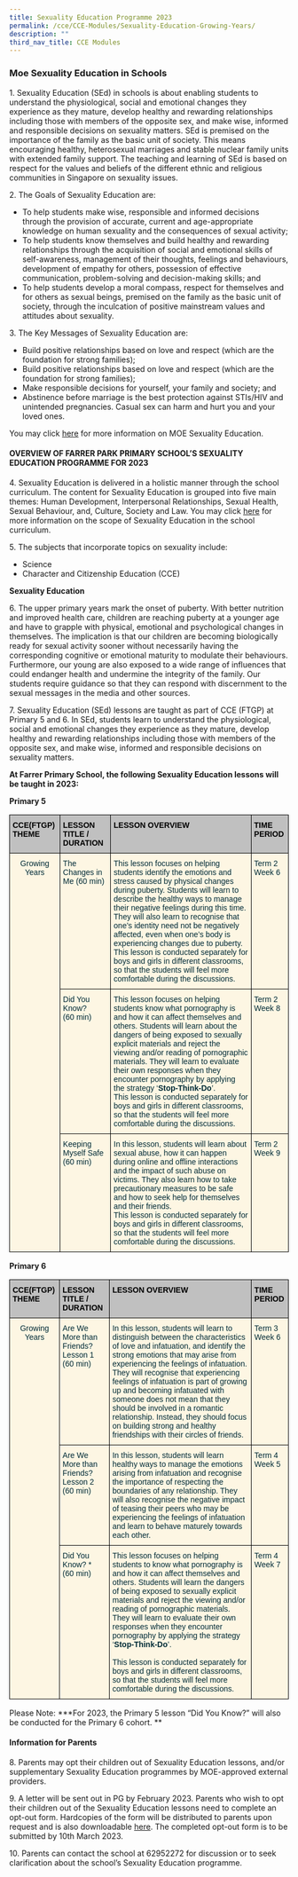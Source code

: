 ```yaml
---
title: Sexuality Education Programme 2023
permalink: /cce/CCE-Modules/Sexuality-Education-Growing-Years/
description: ""
third_nav_title: CCE Modules
---
```

### Moe Sexuality Education in Schools
 

1\. Sexuality Education (SEd) in schools is about enabling students to understand the physiological, social and emotional changes they experience as they mature, develop healthy and rewarding relationships including those with members of the opposite sex, and make wise, informed and responsible decisions on sexuality matters. SEd is premised on the importance of the family as the basic unit of society. This means encouraging healthy, heterosexual marriages and stable nuclear family units with extended family support. The teaching and learning of SEd is based on respect for the values and beliefs of the different ethnic and religious communities in Singapore on sexuality issues.

2\. The Goals of Sexuality Education are:

* To help students make wise, responsible and informed decisions through the provision of accurate, current and age-appropriate knowledge on human sexuality and the consequences of sexual activity;<br>
* To help students know themselves and build healthy and rewarding relationships through the acquisition of social and emotional skills of self-awareness, management of their thoughts, feelings and behaviours, development of empathy for others, possession of effective communication, problem-solving and decision-making skills; and<br>
* To help students develop a moral compass, respect for themselves and for others as sexual beings, premised on the family as the basic unit of society, through the inculcation of positive mainstream values and attitudes about sexuality. 

3\. The Key Messages of Sexuality Education are:

* Build positive relationships based on love and respect (which are the foundation for strong families);<br>
* Build positive relationships based on love and respect (which are the foundation for strong families);<BR>
* Make responsible decisions for yourself, your family and society; and <br>
* Abstinence before marriage is the best protection against STIs/HIV and unintended pregnancies. Casual sex can harm and hurt you and your loved ones.

You may click <a href="https://go.gov.sg/moe-sexuality-education" target="_blank">here</a> for more information on MOE Sexuality Education. 

  

#### OVERVIEW OF FARRER PARK PRIMARY SCHOOL’S SEXUALITY EDUCATION PROGRAMME FOR 2023

4\. Sexuality Education is delivered in a holistic manner through the school curriculum. The content for Sexuality Education is grouped into five main themes: Human Development, Interpersonal Relationships, Sexual Health, Sexual Behaviour, and, Culture, Society and Law. You may click <a href="https://go.gov.sg/moe-sexuality-education-scope" target="_blank">here</a> for more information on the scope of Sexuality Education in the school curriculum. 

5\. The subjects that incorporate topics on sexuality include:

* Science <br>
* Character and Citizenship Education (CCE)

**Sexuality Education**

6\. The upper primary years mark the onset of puberty. With better nutrition and improved health care, children are reaching puberty at a younger age and have to grapple with physical, emotional and psychological changes in themselves. The implication is that our children are becoming biologically ready for sexual activity sooner without necessarily having the corresponding cognitive or emotional maturity to modulate their behaviours. Furthermore, our young are also exposed to a wide range of influences that could endanger health and undermine the integrity of the family. Our students require guidance so that they can respond with discernment to the sexual messages in the media and other sources. 

7\. Sexuality Education (SEd) lessons are taught as part of CCE (FTGP) at Primary 5 and 6. In SEd, students learn to understand the physiological, social and emotional changes they experience as they mature, develop healthy and rewarding relationships including those with members of the opposite sex, and make wise, informed and responsible decisions on sexuality matters. 

**At Farrer Primary School, the following Sexuality Education lessons will be taught in 2023:**

**Primary 5**

<style type="text/css">
.tg  {border-collapse:collapse;border-color:#93a1a1;border-spacing:0;}
.tg td{background-color:#fdf6e3;border-color:#93a1a1;border-style:solid;border-width:1px;color:#002b36;
  font-family:Arial, sans-serif;font-size:14px;overflow:hidden;padding:10px 5px;word-break:normal;}
.tg th{background-color:#657b83;border-color:#93a1a1;border-style:solid;border-width:1px;color:#fdf6e3;
  font-family:Arial, sans-serif;font-size:14px;font-weight:normal;overflow:hidden;padding:10px 5px;word-break:normal;}
.tg .tg-wp8o{border-color:#000000;text-align:center;vertical-align:top}
.tg .tg-zefg{background-color:#c0c0c0;border-color:#000000;color:#000000;text-align:left;vertical-align:top}
.tg .tg-73oq{border-color:#000000;text-align:left;vertical-align:top}
</style>
<table class="tg">
<thead>
  <tr>
    <th class="tg-zefg"><span style="font-weight:bold">CCE(FTGP) THEME</span></th>
    <th class="tg-zefg"><span style="font-weight:bold">LESSON TITLE / DURATION</span></th>
    <th class="tg-zefg"><span style="font-weight:bold">LESSON OVERVIEW</span></th>
    <th class="tg-zefg"><span style="font-weight:bold">TIME PERIOD</span></th>
  </tr>
</thead>
<tbody>
  <tr>
    <td class="tg-wp8o" rowspan="3">Growing Years</td>
    <td class="tg-73oq">The Changes in Me (60 min)</td>
    <td class="tg-73oq">This lesson focuses on helping students identify the emotions and stress caused by physical changes during puberty. Students will learn to describe the healthy ways to manage their negative feelings during this time. They will also learn to recognise that one’s identity need not be negatively affected, even when one’s body is experiencing changes due to puberty. <br>This lesson is conducted separately for boys and girls in different classrooms, so that the students will feel more comfortable during the discussions.</td>
    <td class="tg-73oq">Term 2 Week 6</td>
  </tr>
  <tr>
    <td class="tg-73oq">Did You Know? <br>(60 min)</td>
    <td class="tg-73oq">This lesson focuses on helping students know what pornography is and how it can affect themselves and others. Students will learn about the dangers of being exposed to sexually explicit materials and reject the viewing and/or reading of pornographic materials. They will learn to evaluate their own responses when they encounter pornography by applying the strategy ‘<span style="font-weight:bold">Stop-Think-Do</span>’. <br>This lesson is conducted separately for boys and girls in different classrooms, so that the students will feel more comfortable during the discussions.</td>
    <td class="tg-73oq">Term 2 Week 8</td>
  </tr>
  <tr>
    <td class="tg-73oq">Keeping Myself Safe<br>(60 min)</td>
    <td class="tg-73oq">In this lesson, students will learn about sexual abuse, how it can happen during online and offline interactions and the impact of such abuse on victims. They also learn how to take precautionary measures to be safe and how to seek help for themselves and their friends.<br>This lesson is conducted separately for boys and girls in different classrooms, so that the students will feel more comfortable during the discussions.</td>
    <td class="tg-73oq">Term 2 Week 9</td>
  </tr>
</tbody>
</table>

**Primary 6**

<style type="text/css">
.tg  {border-collapse:collapse;border-color:#93a1a1;border-spacing:0;}
.tg td{background-color:#fdf6e3;border-color:#93a1a1;border-style:solid;border-width:1px;color:#002b36;
  font-family:Arial, sans-serif;font-size:14px;overflow:hidden;padding:10px 5px;word-break:normal;}
.tg th{background-color:#657b83;border-color:#93a1a1;border-style:solid;border-width:1px;color:#fdf6e3;
  font-family:Arial, sans-serif;font-size:14px;font-weight:normal;overflow:hidden;padding:10px 5px;word-break:normal;}
.tg .tg-wp8o{border-color:#000000;text-align:center;vertical-align:top}
.tg .tg-zefg{background-color:#c0c0c0;border-color:#000000;color:#000000;text-align:left;vertical-align:top}
.tg .tg-73oq{border-color:#000000;text-align:left;vertical-align:top}
</style>
<table class="tg">
<thead>
  <tr>
    <th class="tg-zefg"><span style="font-weight:bold">CCE(FTGP) THEME</span></th>
    <th class="tg-zefg"><span style="font-weight:bold">LESSON TITLE / DURATION</span></th>
    <th class="tg-zefg"><span style="font-weight:bold">LESSON OVERVIEW</span></th>
    <th class="tg-zefg"><span style="font-weight:bold">TIME PERIOD</span></th>
  </tr>
</thead>
<tbody>
  <tr>
    <td class="tg-wp8o" rowspan="3">Growing Years</td>
    <td class="tg-73oq">Are We More than Friends?<br>Lesson 1<br>(60 min)</td>
    <td class="tg-73oq">In this lesson, students will learn to distinguish between the characteristics of love and infatuation, and identify the strong emotions that may arise from experiencing the feelings of infatuation. They will recognise that experiencing feelings of infatuation is part of growing up and becoming infatuated with someone does not mean that they should be involved in a romantic relationship. Instead, they should focus on building strong and healthy friendships with their circles of friends.<br></td>
    <td class="tg-73oq">Term 3 Week 6</td>
  </tr>
  <tr>
    <td class="tg-73oq">Are We More than Friends?<br>Lesson 2<br>(60 min)<br></td>
    <td class="tg-73oq">In this lesson, students will learn healthy ways to manage the emotions arising from infatuation and recognise the importance of respecting the boundaries of any relationship. They will also recognise the negative impact of teasing their peers who may be experiencing the feelings of infatuation and learn to behave maturely towards each other.<br></td>
    <td class="tg-73oq">Term 4 Week 5</td>
  </tr>
  <tr>
    <td class="tg-73oq">Did You Know? *<br>(60 min)<br></td>
    <td class="tg-73oq">This lesson focuses on helping students to know what pornography is and how it can affect themselves and others. Students will learn the dangers of being exposed to sexually explicit materials and reject the viewing and/or reading of pornographic materials. They will learn to evaluate their own responses when they encounter pornography by applying the strategy ‘<span style="font-weight:bold">Stop-Think-Do</span>’. <br><br>This lesson is conducted separately for boys and girls in different classrooms, so that the students will feel more comfortable during the discussions.<br></td>
    <td class="tg-73oq">Term 4 Week 7</td>
  </tr>
</tbody>
</table>
Please Note:
***For 2023, the Primary 5 lesson “Did You Know?” will also be conducted for the Primary 6 cohort. **

#### Information for Parents

8\. Parents may opt their children out of Sexuality Education lessons, and/or supplementary Sexuality Education programmes by MOE-approved external providers. 

9\. A letter will be sent out in PG by February 2023. Parents who wish to opt their children out of the Sexuality Education lessons need to complete an opt-out form. Hardcopies of the form will be distributed to parents upon request and is also downloadable [here](/files/2023%20Opt%20Out%20letter%20only%20(FPPS)%20Website.pdf). The completed opt-out form is to be submitted by 10th March 2023.

10\. Parents can contact the school at 62952272 for discussion or to seek clarification about the school’s Sexuality Education programme.
